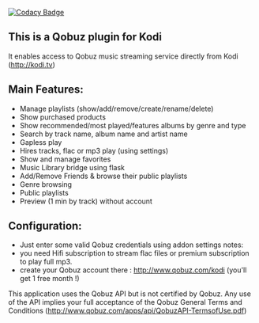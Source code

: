 [![Codacy Badge](https://api.codacy.com/project/badge/Grade/cd58a99fe4f54d24b9bfe7276938a21d)](https://www.codacy.com/app/tidalf/plugin.audio.qobuz?utm_source=github.com&amp;utm_medium=referral&amp;utm_content=tidalf/plugin.audio.qobuz&amp;utm_campaign=Badge_Grade)

This is a Qobuz plugin for Kodi
-------------------------------
It enables access to Qobuz music streaming service directly from Kodi (http://kodi.tv)

Main Features: 
--------------

- Manage playlists (show/add/remove/create/rename/delete)
- Show purchased products
- Show recommended/most played/features  albums by genre and type 
- Search by track name, album name and artist name
- Gapless play
- Hires tracks, flac or mp3 play (using settings)
- Show and manage favorites
- Music Library bridge using flask
- Add/Remove Friends & browse their public playlists
- Genre browsing
- Public playlists
- Preview (1 min by track) without account 

Configuration:
--------------
- Just enter some valid Qobuz credentials using addon settings
notes: 
- you need Hifi subscription to stream flac files or premium subscription to play full mp3. 
- create your Qobuz account there : http://www.qobuz.com/kodi (you'll get 1 free month !) 

This application uses the Qobuz API but is not certified by Qobuz.
Any use of the API implies your full acceptance of the Qobuz General Terms and Conditions (http://www.qobuz.com/apps/api/QobuzAPI-TermsofUse.pdf)
